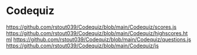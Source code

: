 # Codequiz
https://github.com/rstout039/Codequiz/blob/main/Codequiz/scores.js
https://github.com/rstout039/Codequiz/blob/main/Codequiz/highscores.html
https://github.com/rstout039/Codequiz/blob/main/Codequiz/questions.js
https://github.com/rstout039/Codequiz/blob/main/Codequiz/js
